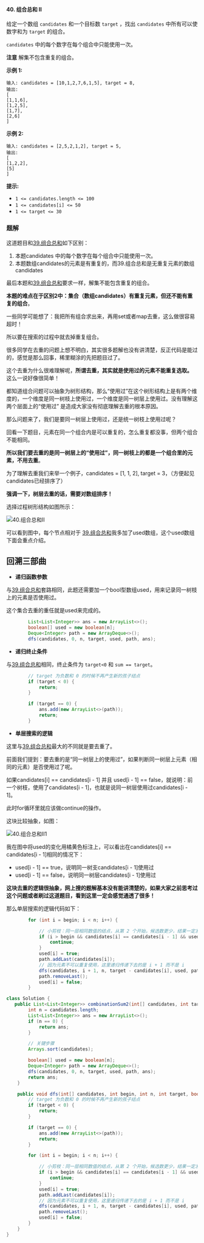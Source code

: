 #### 40. 组合总和 II

给定一个数组 `candidates` 和一个目标数 `target` ，找出 `candidates` 中所有可以使数字和为 `target` 的组合。

`candidates` 中的每个数字在每个组合中只能使用一次。

**注意** 解集不包含重复的组合。 

**示例 1:**

```shell
输入: candidates = [10,1,2,7,6,1,5], target = 8,
输出:
[
[1,1,6],
[1,2,5],
[1,7],
[2,6]
]
```

**示例 2:**

```shell
输入: candidates = [2,5,2,1,2], target = 5,
输出:
[
[1,2,2],
[5]
]
```

**提示:**

- `1 <= candidates.length <= 100`
- `1 <= candidates[i] <= 50`
- `1 <= target <= 30`

### 题解

这道题目和[39.组合总和](https://mp.weixin.qq.com/s/FLg8G6EjVcxBjwCbzpACPw)如下区别：

1. 本题candidates 中的每个数字在每个组合中只能使用一次。
2. 本题数组candidates的元素是有重复的，而39.组合总和是无重复元素的数组candidates

最后本题和[39.组合总和](https://mp.weixin.qq.com/s/FLg8G6EjVcxBjwCbzpACPw)要求一样，解集不能包含重复的组合。

**本题的难点在于区别2中：集合（数组candidates）有重复元素，但还不能有重复的组合**。

一些同学可能想了：我把所有组合求出来，再用set或者map去重，这么做很容易超时！

所以要在搜索的过程中就去掉重复组合。

很多同学在去重的问题上想不明白，其实很多题解也没有讲清楚，反正代码是能过的，感觉是那么回事，稀里糊涂的先把题目过了。

这个去重为什么很难理解呢，**所谓去重，其实就是使用过的元素不能重复选取。** 这么一说好像很简单！

都知道组合问题可以抽象为树形结构，那么“使用过”在这个树形结构上是有两个维度的，一个维度是同一树枝上使用过，一个维度是同一树层上使用过。没有理解这两个层面上的“使用过” 是造成大家没有彻底理解去重的根本原因。

那么问题来了，我们是要同一树层上使用过，还是统一树枝上使用过呢？

回看一下题目，元素在同一个组合内是可以重复的，怎么重复都没事，但两个组合不能相同。

**所以我们要去重的是同一树层上的“使用过”，同一树枝上的都是一个组合里的元素，不用去重**。

为了理解去重我们来举一个例子，candidates = [1, 1, 2], target = 3，（方便起见candidates已经排序了）

**强调一下，树层去重的话，需要对数组排序！**

选择过程树形结构如图所示：

![40.组合总和II](./images/组合总和II/1.jpg)

可以看到图中，每个节点相对于 [39.组合总和](https://mp.weixin.qq.com/s/FLg8G6EjVcxBjwCbzpACPw)我多加了used数组，这个used数组下面会重点介绍。

## 回溯三部曲

- **递归函数参数**

与[39.组合总和](https://mp.weixin.qq.com/s/FLg8G6EjVcxBjwCbzpACPw)套路相同，此题还需要加一个bool型数组used，用来记录同一树枝上的元素是否使用过。

这个集合去重的重任就是used来完成的。

```java
	    List<List<Integer>> ans = new ArrayList<>();        
		boolean[] used = new boolean[n];
        Deque<Integer> path = new ArrayDeque<>();
        dfs(candidates, 0, n, target, used, path, ans);
```

- **递归终止条件**

与[39.组合总和](https://mp.weixin.qq.com/s/FLg8G6EjVcxBjwCbzpACPw)相同，终止条件为 `target<0` 和 `sum == target`。

```java
        // target 为负数和 0 的时候不再产生新的孩子结点
        if (target < 0) {
            return;
        }

        if (target == 0) {
            ans.add(new ArrayList<>(path));
            return;
        }
```

- **单层搜索的逻辑**

这里与[39.组合总和](https://mp.weixin.qq.com/s/FLg8G6EjVcxBjwCbzpACPw)最大的不同就是要去重了。

前面我们提到：要去重的是“同一树层上的使用过”，如果判断同一树层上元素（相同的元素）是否使用过了呢。

如果candidates[i] == candidates[i - 1] 并且 used[i - 1] == false，就说明：前一个树枝，使用了candidates[i - 1]，也就是说同一树层使用过candidates[i - 1]。

此时for循环里就应该做continue的操作。

这块比较抽象，如图：

![40.组合总和II1](./images/组合总和II/2.jpg)

我在图中将used的变化用橘黄色标注上，可以看出在candidates[i] == candidates[i - 1]相同的情况下：

* used[i - 1] == true，说明同一树支candidates[i - 1]使用过
* used[i - 1] == false，说明同一树层candidates[i - 1]使用过

**这块去重的逻辑很抽象，网上搜的题解基本没有能讲清楚的，如果大家之前思考过这个问题或者刷过这道题目，看到这里一定会感觉通透了很多！**

那么单层搜索的逻辑代码如下：

```java
        for (int i = begin; i < n; i++) {

            // 小剪枝：同一层相同数值的结点，从第 2 个开始，候选数更少，结果一定发生重复，因此跳过，用 continue
            if (i > begin && candidates[i] == candidates[i - 1] && used[i - 1] == false) {
                continue;
            }
            used[i] = true;
            path.addLast(candidates[i]);
            // 因为元素不可以重复使用，这里递归传递下去的是 i + 1 而不是 i
            dfs(candidates, i + 1, n, target - candidates[i], used, path, ans);
            path.removeLast();
            used[i] = false;
        }
```

```java
class Solution {
   public List<List<Integer>> combinationSum2(int[] candidates, int target) {
        int n = candidates.length;
        List<List<Integer>> ans = new ArrayList<>();
        if (n == 0) {
            return ans;
        }

        // 关键步骤
        Arrays.sort(candidates);

        boolean[] used = new boolean[n];
        Deque<Integer> path = new ArrayDeque<>();
        dfs(candidates, 0, n, target, used, path, ans);
        return ans;
    }

    public void dfs(int[] candidates, int begin, int n, int target, boolean[] used, Deque<Integer> path, List<List<Integer>> ans) {
        // target 为负数和 0 的时候不再产生新的孩子结点
        if (target < 0) {
            return;
        }

        if (target == 0) {
            ans.add(new ArrayList<>(path));
            return;
        }

        for (int i = begin; i < n; i++) {

            // 小剪枝：同一层相同数值的结点，从第 2 个开始，候选数更少，结果一定发生重复，因此跳过，用 continue
            if (i > begin && candidates[i] == candidates[i - 1] && used[i - 1] == false) {
                continue;
            }
            used[i] = true;
            path.addLast(candidates[i]);
            // 因为元素不可以重复使用，这里递归传递下去的是 i + 1 而不是 i
            dfs(candidates, i + 1, n, target - candidates[i], used, path, ans);
            path.removeLast();
            used[i] = false;
        }
    }
}
```

